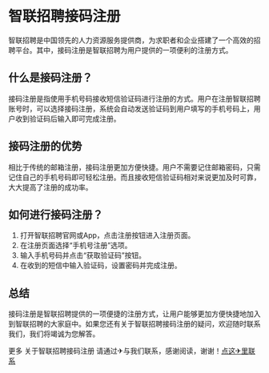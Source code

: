 # 智联招聘接码注册

智联招聘是中国领先的人力资源服务提供商，为求职者和企业搭建了一个高效的招聘平台。其中，接码注册是智联招聘为用户提供的一项便利的注册方式。

## 什么是接码注册？

接码注册是指使用手机号码接收短信验证码进行注册的方式。用户在注册智联招聘账号时，可以选择接码注册，系统会自动发送验证码到用户填写的手机号码上，用户收到验证码后输入即可完成注册。

## 接码注册的优势

相比于传统的邮箱注册，接码注册更加方便快捷。用户不需要记住邮箱密码，只需记住自己的手机号码即可轻松注册。而且接收短信验证码相对来说更加及时可靠，大大提高了注册的成功率。

## 如何进行接码注册？

1. 打开智联招聘官网或App，点击注册按钮进入注册页面。
2. 在注册页面选择“手机号注册”选项。
3. 输入手机号码并点击“获取验证码”按钮。
4. 在收到的短信中输入验证码，设置密码并完成注册。

## 总结

接码注册是智联招聘提供的一项便捷的注册方式，让用户能够更加方便快捷地加入到智联招聘的大家庭中。如果您还有关于智联招聘接码注册的疑问，欢迎随时联系我们，我们将竭诚为您解答。

更多 关于智联招聘接码注册 请通过✈与我们联系，感谢阅读，谢谢！[点这✈里联系](https://www.k02.cc)